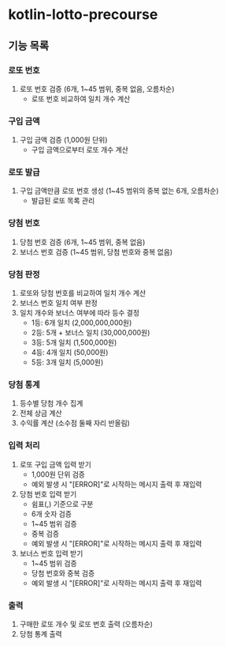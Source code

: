 # **kotlin-lotto-precourse**

## **기능 목록**

### **로또 번호**

1. 로또 번호 검증 (6개, 1~45 범위, 중복 없음, 오름차순)
    - 로또 번호 비교하여 일치 개수 계산

### **구입 금액**

1. 구입 금액 검증 (1,000원 단위)
    - 구입 금액으로부터 로또 개수 계산

### **로또 발급**

1. 구입 금액만큼 로또 번호 생성 (1~45 범위의 중복 없는 6개, 오름차순)
    - 발급된 로또 목록 관리

### **당첨 번호**

1. 당첨 번호 검증 (6개, 1~45 범위, 중복 없음)
2. 보너스 번호 검증 (1~45 범위, 당첨 번호와 중복 없음)

### **당첨 판정**

1. 로또와 당첨 번호를 비교하여 일치 개수 계산
2. 보너스 번호 일치 여부 판정
3. 일치 개수와 보너스 여부에 따라 등수 결정
    - 1등: 6개 일치 (2,000,000,000원)
    - 2등: 5개 + 보너스 일치 (30,000,000원)
    - 3등: 5개 일치 (1,500,000원)
    - 4등: 4개 일치 (50,000원)
    - 5등: 3개 일치 (5,000원)

### **당첨 통계**

1. 등수별 당첨 개수 집계
2. 전체 상금 계산
3. 수익률 계산 (소수점 둘째 자리 반올림)

### **입력 처리**

1. 로또 구입 금액 입력 받기
    - 1,000원 단위 검증
    - 예외 발생 시 "[ERROR]"로 시작하는 메시지 출력 후 재입력
2. 당첨 번호 입력 받기
    - 쉼표(,) 기준으로 구분
    - 6개 숫자 검증
    - 1~45 범위 검증
    - 중복 검증
    - 예외 발생 시 "[ERROR]"로 시작하는 메시지 출력 후 재입력
3. 보너스 번호 입력 받기
    - 1~45 범위 검증
    - 당첨 번호와 중복 검증
    - 예외 발생 시 "[ERROR]"로 시작하는 메시지 출력 후 재입력

### **출력**

1. 구매한 로또 개수 및 로또 번호 출력 (오름차순)
2. 당첨 통계 출력